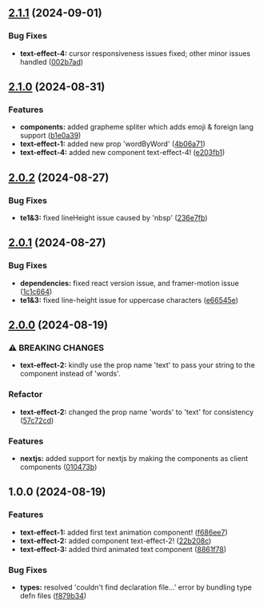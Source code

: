 ## [2.1.1](https://github.com/mwaqar29/react-text-animate/compare/2.1.0...2.1.1) (2024-09-01)

### Bug Fixes

- **text-effect-4:** cursor responsiveness issues fixed; other minor issues handled ([002b7ad](https://github.com/mwaqar29/react-text-animate/commit/002b7adb3e117f06452eab8d15f6785d75f332ce))

## [2.1.0](https://github.com/mwaqar29/react-text-animate/compare/2.0.2...2.1.0) (2024-08-31)

### Features

- **components:** added grapheme spliter which adds emoji & foreign lang support ([b1e0a39](https://github.com/mwaqar29/react-text-animate/commit/b1e0a392904bab12b3d8a2118ef801899e9b9e13))
- **text-effect-1:** added new prop 'wordByWord' ([4b06a71](https://github.com/mwaqar29/react-text-animate/commit/4b06a7164e6739acd660d44be58de382fa408585))
- **text-effect-4:** added new component text-effect-4! ([e203fb1](https://github.com/mwaqar29/react-text-animate/commit/e203fb16ef8c1a50fbcdfe81068efa85ef74124a))

## [2.0.2](https://github.com/mwaqar29/react-text-animate/compare/2.0.1...2.0.2) (2024-08-27)

### Bug Fixes

- **te1&3:** fixed lineHeight issue caused by 'nbsp' ([236e7fb](https://github.com/mwaqar29/react-text-animate/commit/236e7fb5d9e558d7f1e7ea38850efe18113f4f8e))

## [2.0.1](https://github.com/mwaqar29/react-text-animate/compare/2.0.0...2.0.1) (2024-08-27)

### Bug Fixes

- **dependencies:** fixed react version issue, and framer-motion issue ([1c1c664](https://github.com/mwaqar29/react-text-animate/commit/1c1c6649155391ade6de998af25ff4bd88ea31a6))
- **te1&3:** fixed line-height issue for uppercase characters ([e66545e](https://github.com/mwaqar29/react-text-animate/commit/e66545e890006d8fcccb93515cccdd9738801e19))

## [2.0.0](https://github.com/mwaqar29/react-text-animate/compare/1.0.0...2.0.0) (2024-08-19)

### ⚠ BREAKING CHANGES

- **text-effect-2:** kindly use the prop name 'text' to pass your string to the component instead of
  'words'.

### Refactor

- **text-effect-2:** changed the prop name 'words' to 'text' for consistency ([57c72cd](https://github.com/mwaqar29/react-text-animate/commit/57c72cda8ceb21d11f741128c0a43cf73c913c00))

### Features

- **nextjs:** added support for nextjs by making the components as client components ([010473b](https://github.com/mwaqar29/react-text-animate/commit/010473bca78a7e2ff43831ebb256545703379558))

## 1.0.0 (2024-08-19)

### Features

- **text-effect-1:** added first text animation component! ([f686ee7](https://github.com/mwaqar29/react-text-animate/commit/f686ee7bdc47d318670df84fc2414fc6c40e9dbd))
- **text-effect-2:** added component text-effect-2! ([22b208c](https://github.com/mwaqar29/react-text-animate/commit/22b208cfcb1c21438dd456f4e3243fdb5b66f0a2))
- **text-effect-3:** added third animated text component ([8861f78](https://github.com/mwaqar29/react-text-animate/commit/8861f78b6c76d51ad88147245eb7b21c6119db20))

### Bug Fixes

- **types:** resolved 'couldn't find declaration file...' error by bundling type defn files ([f879b34](https://github.com/mwaqar29/react-text-animate/commit/f879b3401f17eb61095eccf00901d3fa93d8d821))
